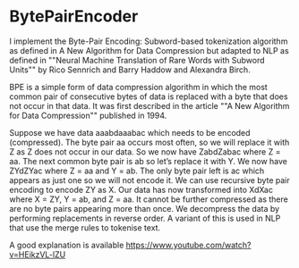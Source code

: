 # BytePairEncoder


I implement the Byte-Pair Encoding: Subword-based tokenization algorithm as defined in A New Algorithm for Data Compression but adapted to NLP as defined in ""Neural Machine Translation of Rare Words with Subword Units""
by Rico Sennrich and Barry Haddow and Alexandra Birch.

BPE is a simple form of data compression algorithm in which the most common pair of consecutive bytes of data is replaced with a byte that does not occur in that data. It was first described in the article ""A New Algorithm for Data Compression"" published in 1994. 

Suppose we have data aaabdaaabac which needs to be encoded (compressed). The byte pair aa occurs most often, so we will replace it with Z as Z does not occur in our data. So we now have ZabdZabac where Z = aa. The next common byte pair is ab so let’s replace it with Y. We now have ZYdZYac where Z = aa and Y = ab. The only byte pair left is ac which appears as just one so we will not encode it. We can use recursive byte pair encoding to encode ZY as X. Our data has now transformed into XdXac where X = ZY, Y = ab, and Z = aa. It cannot be further compressed as there are no byte pairs appearing more than once. We decompress the data by performing replacements in reverse order. 
A variant of this is used in NLP that use the merge rules to tokenise text.

A good explanation is available https://www.youtube.com/watch?v=HEikzVL-lZU

